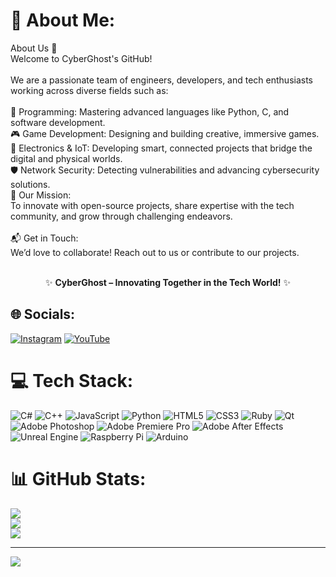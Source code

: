 # 💫 About Me:
About Us 👻<br>Welcome to CyberGhost's GitHub!<br><br>We are a passionate team of engineers, developers, and tech enthusiasts working across diverse fields such as:<br><br>🐍 Programming: Mastering advanced languages like Python, C, and software development.<br>🎮 Game Development: Designing and building creative, immersive games.<br>🔌 Electronics & IoT: Developing smart, connected projects that bridge the digital and physical worlds.<br>🛡️ Network Security: Detecting vulnerabilities and advancing cybersecurity solutions.<br>🎯 Our Mission:<br>To innovate with open-source projects, share expertise with the tech community, and grow through challenging endeavors.<br><br>📬 Get in Touch:<br>We’d love to collaborate! Reach out to us or contribute to our projects.<br><br><div align="center"> ✨ **CyberGhost – Innovating Together in the Tech World!** ✨ </div>


## 🌐 Socials:
[![Instagram](https://img.shields.io/badge/Instagram-%23E4405F.svg?logo=Instagram&logoColor=white)](https://instagram.com/instagram.com/cyberghost404?igsh=ZmVzbGdoc3kzaW10) [![YouTube](https://img.shields.io/badge/YouTube-%23FF0000.svg?logo=YouTube&logoColor=white)](https://youtube.com/@www.youtube.com/@cyberghost4004) 

# 💻 Tech Stack:
![C#](https://img.shields.io/badge/c%23-%23239120.svg?style=for-the-badge&logo=csharp&logoColor=white) ![C++](https://img.shields.io/badge/c++-%2300599C.svg?style=for-the-badge&logo=c%2B%2B&logoColor=white) ![JavaScript](https://img.shields.io/badge/javascript-%23323330.svg?style=for-the-badge&logo=javascript&logoColor=%23F7DF1E) ![Python](https://img.shields.io/badge/python-3670A0?style=for-the-badge&logo=python&logoColor=ffdd54) ![HTML5](https://img.shields.io/badge/html5-%23E34F26.svg?style=for-the-badge&logo=html5&logoColor=white) ![CSS3](https://img.shields.io/badge/css3-%231572B6.svg?style=for-the-badge&logo=css3&logoColor=white) ![Ruby](https://img.shields.io/badge/ruby-%23CC342D.svg?style=for-the-badge&logo=ruby&logoColor=white) ![Qt](https://img.shields.io/badge/Qt-%23217346.svg?style=for-the-badge&logo=Qt&logoColor=white) ![Adobe Photoshop](https://img.shields.io/badge/adobe%20photoshop-%2331A8FF.svg?style=for-the-badge&logo=adobe%20photoshop&logoColor=white) ![Adobe Premiere Pro](https://img.shields.io/badge/Adobe%20Premiere%20Pro-9999FF.svg?style=for-the-badge&logo=Adobe%20Premiere%20Pro&logoColor=white) ![Adobe After Effects](https://img.shields.io/badge/Adobe%20After%20Effects-9999FF.svg?style=for-the-badge&logo=Adobe%20After%20Effects&logoColor=white) ![Unreal Engine](https://img.shields.io/badge/unrealengine-%23313131.svg?style=for-the-badge&logo=unrealengine&logoColor=white) ![Raspberry Pi](https://img.shields.io/badge/-Raspberry_Pi-C51A4A?style=for-the-badge&logo=Raspberry-Pi) ![Arduino](https://img.shields.io/badge/-Arduino-00979D?style=for-the-badge&logo=Arduino&logoColor=white)
# 📊 GitHub Stats:
![](https://github-readme-stats.vercel.app/api?username=CyberGhost-4004&theme=gruvbox_light&hide_border=false&include_all_commits=false&count_private=false)<br/>
![](https://github-readme-streak-stats.herokuapp.com/?user=CyberGhost-4004&theme=gruvbox_light&hide_border=false)<br/>
![](https://github-readme-stats.vercel.app/api/top-langs/?username=CyberGhost-4004&theme=gruvbox_light&hide_border=false&include_all_commits=false&count_private=false&layout=compact)

---
[![](https://visitcount.itsvg.in/api?id=CyberGhost-4004&icon=0&color=3)](https://visitcount.itsvg.in)

<!-- Proudly created with GPRM ( https://gprm.itsvg.in ) -->
